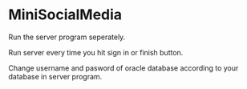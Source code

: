 # MiniSocialMedia

Run the server program seperately.

Run server every time you hit sign in or finish button.

Change username and pasword of oracle database according to your database in server program.
